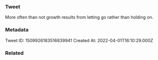 ### Tweet
More often than not growth results from letting go rather than holding on.

### Metadata
Tweet ID: 1509926183516839941
Created At: 2022-04-01T16:10:29.000Z

### Related

